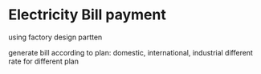 # Electricity Bill payment



using factory design partten

generate bill according to plan: domestic, international, industrial
different rate for different plan
